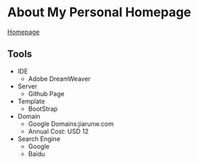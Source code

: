 # About My Personal Homepage
[Homepage](http://jiarunw.com)
## Tools
* IDE
  * Adobe DreamWeaver
* Server
  * Github Page
* Template
  * BootStrap
* Domain
  * Google Domains:jiarunw.com
  * Annual Cost: USD 12
* Search Engine
  * Google
  * Baidu

